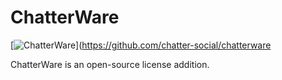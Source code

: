# ChatterWare

[![ChatterWare](https://img.shields.io/badge/license%20addition-ChatterWare-%2385ff95?labelColor=black)](https://github.com/chatter-social/chatterware

ChatterWare is an open-source license addition.
